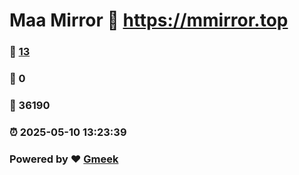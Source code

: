 # Maa Mirror :link: https://mmirror.top 
### :page_facing_up: [13](https://mmirror.top/tag.html) 
### :speech_balloon: 0 
### :hibiscus: 36190 
### :alarm_clock: 2025-05-10 13:23:39 
### Powered by :heart: [Gmeek](https://github.com/Meekdai/Gmeek)
